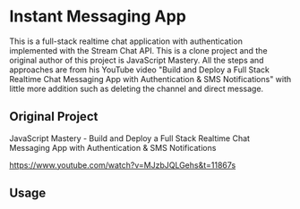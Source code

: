 # Instant Messaging App

This is a full-stack realtime chat application with authentication implemented with the Stream Chat API. This is a clone project and the original author of this project is JavaScript Mastery. All the steps and approaches are from his YouTube video "Build and Deploy a Full Stack Realtime Chat Messaging App with Authentication & SMS Notifications" with little more addition such as deleting the channel and direct message.

## Original Project

JavaScript Mastery - Build and Deploy a Full Stack Realtime Chat Messaging App with Authentication & SMS Notifications

https://www.youtube.com/watch?v=MJzbJQLGehs&t=11867s

## Usage


